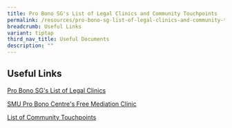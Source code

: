 ```yaml
---
title: Pro Bono SG's List of Legal Clinics and Community Touchpoints
permalink: /resources/pro-bono-sg-list-of-legal-clinics-and-community-touchpoints/
breadcrumb: Useful Links
variant: tiptap
third_nav_title: Useful Documents
description: ""
---
```

<h2>Useful Links</h2>
<p></p>
<p><a href="https://www.probono.sg/get-legal-help/legal-guidance/" rel="noopener noreferrer nofollow" target="_blank">Pro Bono SG's List of Legal Clinics</a>
</p>
<p><a href="https://pbc.smu.edu.sg/mediation-clinic/resolving-disputes-with-us" rel="noopener nofollow" target="_blank">SMU Pro Bono Centre's Free Mediation Clinic</a>
</p>
<p><a href="/files/List_of_Community_Touchpoints_6Mar2025.pdf" rel="noopener noreferrer nofollow" target="_blank">List of Community Touchpoints</a>
</p>